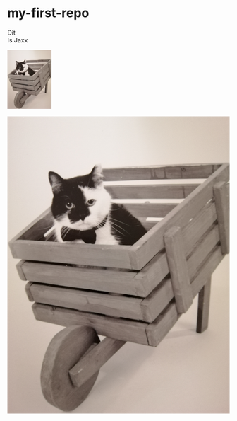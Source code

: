 # my-first-repo

Dit
<br>
Is
Jaxx

<img src="IMG_20210813_160552.jpg" alt="Jaxx" width="100">

![Jaxx](IMG_20210813_160552.jpg)
